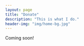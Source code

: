 ```yaml
---
layout: page
title: "Donate"
description: "This is what I do."
header-img: "img/home-bg.jpg"
---
```


Coming soon!
